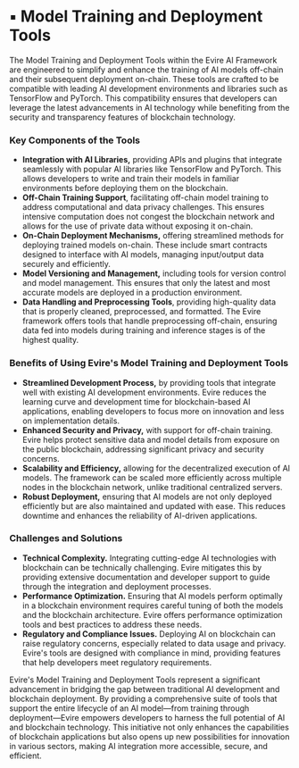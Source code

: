 # ▪️ Model Training and Deployment Tools

The Model Training and Deployment Tools within the Evire AI Framework are engineered to simplify and enhance the training of AI models off-chain and their subsequent deployment on-chain. These tools are crafted to be compatible with leading AI development environments and libraries such as TensorFlow and PyTorch. This compatibility ensures that developers can leverage the latest advancements in AI technology while benefiting from the security and transparency features of blockchain technology.

### Key Components of the Tools

* **Integration with AI Libraries,** providing APIs and plugins that integrate seamlessly with popular AI libraries like TensorFlow and PyTorch. This allows developers to write and train their models in familiar environments before deploying them on the blockchain.
* **Off-Chain Training Support**, facilitating off-chain model training to address computational and data privacy challenges. This ensures intensive computation does not congest the blockchain network and allows for the use of private data without exposing it on-chain.
* **On-Chain Deployment Mechanisms,** offering streamlined methods for deploying trained models on-chain. These include smart contracts designed to interface with AI models, managing input/output data securely and efficiently.
* **Model Versioning and Management,** including tools for version control and model management. This ensures that only the latest and most accurate models are deployed in a production environment.
* **Data Handling and Preprocessing Tools**, providing high-quality data that is properly cleaned, preprocessed, and formatted. The Evire framework offers tools that handle preprocessing off-chain, ensuring data fed into models during training and inference stages is of the highest quality.

### Benefits of Using Evire's Model Training and Deployment Tools

* **Streamlined Development Process,** by providing tools that integrate well with existing AI development environments. Evire reduces the learning curve and development time for blockchain-based AI applications, enabling developers to focus more on innovation and less on implementation details.
* **Enhanced Security and Privacy,** with support for off-chain training. Evire helps protect sensitive data and model details from exposure on the public blockchain, addressing significant privacy and security concerns.
* **Scalability and Efficiency,** allowing for the decentralized execution of AI models. The framework can be scaled more efficiently across multiple nodes in the blockchain network, unlike traditional centralized servers.
* **Robust Deployment,** ensuring that AI models are not only deployed efficiently but are also maintained and updated with ease. This reduces downtime and enhances the reliability of AI-driven applications.

### Challenges and Solutions

* **Technical Complexity.** Integrating cutting-edge AI technologies with blockchain can be technically challenging. Evire mitigates this by providing extensive documentation and developer support to guide through the integration and deployment processes.&#x20;
* **Performance Optimization.** Ensuring that AI models perform optimally in a blockchain environment requires careful tuning of both the models and the blockchain architecture. Evire offers performance optimization tools and best practices to address these needs.
* **Regulatory and Compliance Issues.** Deploying AI on blockchain can raise regulatory concerns, especially related to data usage and privacy. Evire's tools are designed with compliance in mind, providing features that help developers meet regulatory requirements.

Evire's Model Training and Deployment Tools represent a significant advancement in bridging the gap between traditional AI development and blockchain deployment. By providing a comprehensive suite of tools that support the entire lifecycle of an AI model—from training through deployment—Evire empowers developers to harness the full potential of AI and blockchain technology. This initiative not only enhances the capabilities of blockchain applications but also opens up new possibilities for innovation in various sectors, making AI integration more accessible, secure, and efficient.
